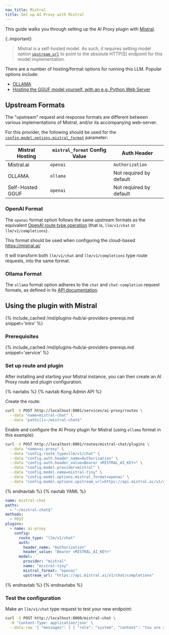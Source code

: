```yaml
---
nav_title: Mistral
title: Set up AI Proxy with Mistral
---
```


This guide walks you through setting up the AI Proxy plugin with [Mistral](https://mistral.ai/).

{:.important}
> Mistral is a self-hosted model. As such, it requires setting model option 
> [`upstream_url`](/hub/kong-inc/ai-proxy/configuration/#config-model-options-upstream_url) to point to the absolute
> HTTP(S) endpoint for this model implementation.

There are a number of hosting/format options for running this LLM. Popular options include:

* [OLLAMA](https://ollama.com/)
* [Hosting the GGUF model yourself, with an e.g. Python Web Server](https://huggingface.co/mistralai/Mixtral-8x7B-v0.1)

## Upstream Formats

The "upstream" request and response formats are different between various implementations of Mistral, and/or its accompanying web-server.

For this provider, the following should be used for the [`config.model.options.mistral_format`](/hub/kong-inc/ai-proxy/configuration/#config-model-options-mistral_format) parameter:

| Mistral Hosting  | `mistral_format` Config Value | Auth Header             |
|------------------|-------------------------------|-------------------------|
| Mistral.ai       | `openai`                      | `Authorization`         |
| OLLAMA           | `ollama`                      | Not required by default |
| Self-Hosted GGUF | `openai`                      | Not required by default |

### OpenAI Format

The `openai` format option follows the same upstream formats as the equivalent 
[OpenAI route type operation](https://github.com/kong/kong/blob/master/spec/fixtures/ai-proxy/oas.yaml) 
(that is, `llm/v1/chat` or `llm/v1/completions`).

This format should be used when configuring the cloud-based https://mistral.ai/

It will transform both `llm/v1/chat` and `llm/v1/completions` type route requests, into the same format.

### Ollama Format

The `ollama` format option adheres to the `chat` and `chat-completion` request formats,
as defined in its [API documentation](https://github.com/ollama/ollama/blob/main/docs/api.md).

## Using the plugin with Mistral

{% include_cached /md/plugins-hub/ai-providers-prereqs.md snippet='intro' %}

### Prerequisites

{% include_cached /md/plugins-hub/ai-providers-prereqs.md snippet='service' %}

### Set up route and plugin

After installing and starting your Mistral instance, you can then create an
AI Proxy route and plugin configuration.

{% navtabs %}
{% navtab Kong Admin API %}

Create the route:

```bash
curl -X POST http://localhost:8001/services/ai-proxy/routes \
  --data "name=mistral-chat" \
  --data "paths[]=~/mistral-chat$"
```

Enable and configure the AI Proxy plugin for Mistral (using `ollama` format in this example):

```bash
curl -X POST http://localhost:8001/routes/mistral-chat/plugins \
  --data "name=ai-proxy" \
  --data "config.route_type=llm/v1/chat" \
  --data "config.auth.header_name=Authorization" \
  --data "config.auth.header_value=Bearer <MISTRAL_AI_KEY>" \
  --data "config.model.provider=mistral" \
  --data "config.model.name=mistral-tiny" \
  --data "config.model.options.mistral_format=openai" \
  --data "config.model.options.upstream_url=https://api.mistral.ai/v1/chat/completions" \ 
```
{% endnavtab %}
{% navtab YAML %}
```yaml
name: mistral-chat
paths:
  - "~/mistral-chat$"
methods:
  - POST
plugins:
  - name: ai-proxy
    config:
      route_type: "llm/v1/chat"
      auth:
        header_name: "Authorization"
        header_value: "Bearer <MISTRAL_AI_KEY>"
      model:
        provider: "mistral"
        name: "mistral-tiny"
        mistral_format: "openai"
        upstream_url: "https://api.mistral.ai/v1/chat/completions"
```
{% endnavtab %}
{% endnavtabs %}

### Test the configuration

Make an `llm/v1/chat` type request to test your new endpoint:

```bash
curl -X POST http://localhost:8000/mistral-chat \
  -H 'Content-Type: application/json' \
  --data-raw '{ "messages": [ { "role": "system", "content": "You are a mathematician" }, { "role": "user", "content": "What is 1+1?"} ] }'
```
